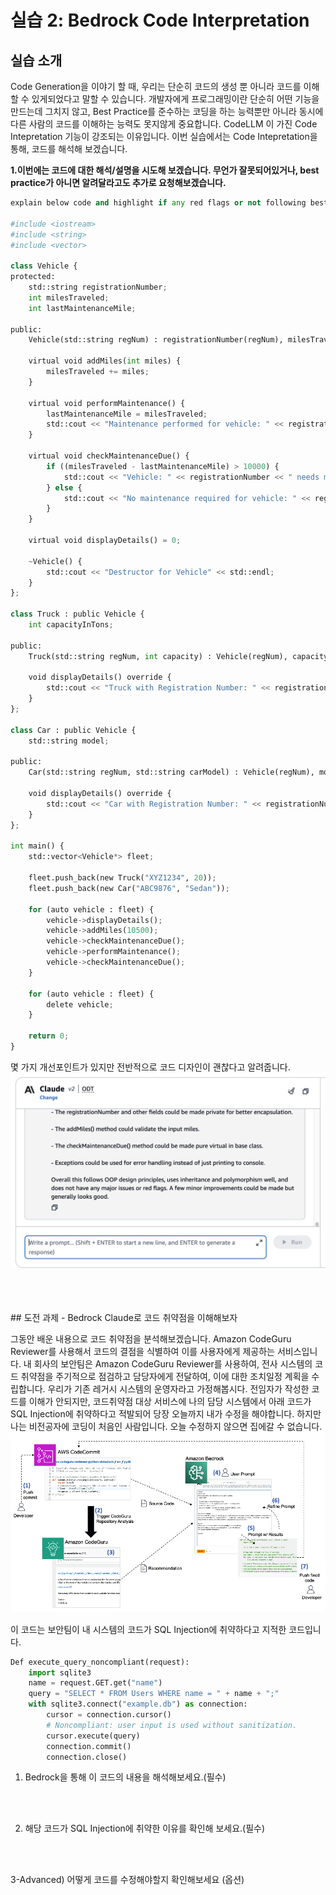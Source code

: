 # 실습 2: Bedrock Code Interpretation
## 실습 소개
Code Generation을 이야기 할 때, 우리는 단순히 코드의 생성 뿐 아니라 코드를 이해할 수 있게되었다고 말할 수 있습니다. 개발자에게 프로그래밍이란 단순히 어떤 기능을 만드는데 그치지 않고, Best Practice를 준수하는 코딩을 하는 능력뿐만 아니라 동시에 다른 사람의 코드를 이해하는 능력도 못지않게 중요합니다. CodeLLM 이 가진 Code Intepretation 기능이 강조되는 이유입니다. 
이번 실습에서는 Code Intepretation을 통해, 코드를 해석해 보겠습니다. 
 
**1.이번에는 코드에 대한 해석/설명을 시도해 보겠습니다.
무언가 잘못되어있거나, best practice가 아니면 알려달라고도 추가로 요청해보겠습니다.** </br> 


~~~python
explain below code and highlight if any red flags or not following best practices.

#include <iostream>
#include <string>
#include <vector>

class Vehicle {
protected:
    std::string registrationNumber;
    int milesTraveled;
    int lastMaintenanceMile;

public:
    Vehicle(std::string regNum) : registrationNumber(regNum), milesTraveled(0), lastMaintenanceMile(0) {}

    virtual void addMiles(int miles) {
        milesTraveled += miles;
    }

    virtual void performMaintenance() {
        lastMaintenanceMile = milesTraveled;
        std::cout << "Maintenance performed for vehicle: " << registrationNumber << std::endl;
    }

    virtual void checkMaintenanceDue() {
        if ((milesTraveled - lastMaintenanceMile) > 10000) {
            std::cout << "Vehicle: " << registrationNumber << " needs maintenance!" << std::endl;
        } else {
            std::cout << "No maintenance required for vehicle: " << registrationNumber << std::endl;
        }
    }

    virtual void displayDetails() = 0;

    ~Vehicle() {
        std::cout << "Destructor for Vehicle" << std::endl;
    }
};

class Truck : public Vehicle {
    int capacityInTons;

public:
    Truck(std::string regNum, int capacity) : Vehicle(regNum), capacityInTons(capacity) {}

    void displayDetails() override {
        std::cout << "Truck with Registration Number: " << registrationNumber << ", Capacity: " << capacityInTons << " tons." << std::endl;
    }
};

class Car : public Vehicle {
    std::string model;

public:
    Car(std::string regNum, std::string carModel) : Vehicle(regNum), model(carModel) {}

    void displayDetails() override {
        std::cout << "Car with Registration Number: " << registrationNumber << ", Model: " << model << "." << std::endl;
    }
};

int main() {
    std::vector<Vehicle*> fleet;

    fleet.push_back(new Truck("XYZ1234", 20));
    fleet.push_back(new Car("ABC9876", "Sedan"));

    for (auto vehicle : fleet) {
        vehicle->displayDetails();
        vehicle->addMiles(10500);
        vehicle->checkMaintenanceDue();
        vehicle->performMaintenance();
        vehicle->checkMaintenanceDue();
    }

    for (auto vehicle : fleet) {
        delete vehicle; 
    }

    return 0;
}
~~~

몇 가지 개선포인트가 있지만 전반적으로 코드 디자인이 괜찮다고 알려줍니다.
![alt text](images/4B8704A1-759B-42BA-8A07-9964FBA1A9A2.jpeg)


<br>
<br>
<br>
## 도전 과제 - Bedrock Claude로 코드 취약점을 이해해보자

그동안 배운 내용으로 코드 취약점을 분석해보겠습니다.
Amazon CodeGuru Reviewer를 사용해서 코드의 결점을 식별하여 이를 사용자에게 제공하는 서비스입니다. 내 회사의 보안팀은 Amazon CodeGuru Reviewer를 사용하여, 전사 시스템의 코드 취약점을 주기적으로 점검하고 담당자에게 전달하여, 이에 대한 조치일정 계획을 수립합니다. 우리가 기존 레거시 시스템의 운영자라고 가정해봅시다. 전임자가 작성한 코드를 이해가 안되지만, 코드취약점 대상 서비스에 나의 담당 시스템에서 아래 코드가 SQL Injection에 취약하다고 적발되어 당장 오늘까지 내가 수정을 해야합니다. 하지만 나는 비전공자에 코딩이 처음인 사람입니다. 오늘 수정하지 않으면 집에갈 수 없습니다.
![alt text](images/Screenshot-2023-10-05-at-2.20.12-PM.png)



이 코드는 보안팀이 내 시스템의 코드가 SQL Injection에 취약하다고 지적한 코드입니다. 

~~~python
Def execute_query_noncompliant(request):
    import sqlite3
    name = request.GET.get("name")
    query = "SELECT * FROM Users WHERE name = " + name + ";"
    with sqlite3.connect("example.db") as connection:
        cursor = connection.cursor()
        # Noncompliant: user input is used without sanitization.
        cursor.execute(query)
        connection.commit()
        connection.close()
~~~
1) Bedrock을 통해 이 코드의 내용을 해석해보세요.(필수)
<br/>
<br/>

2) 해당 코드가 SQL Injection에 취약한 이유를 확인해 보세요.(필수)
<br/>
<br/>

3-Advanced) 어떻게 코드를 수정해야할지 확인해보세요 (옵션)
